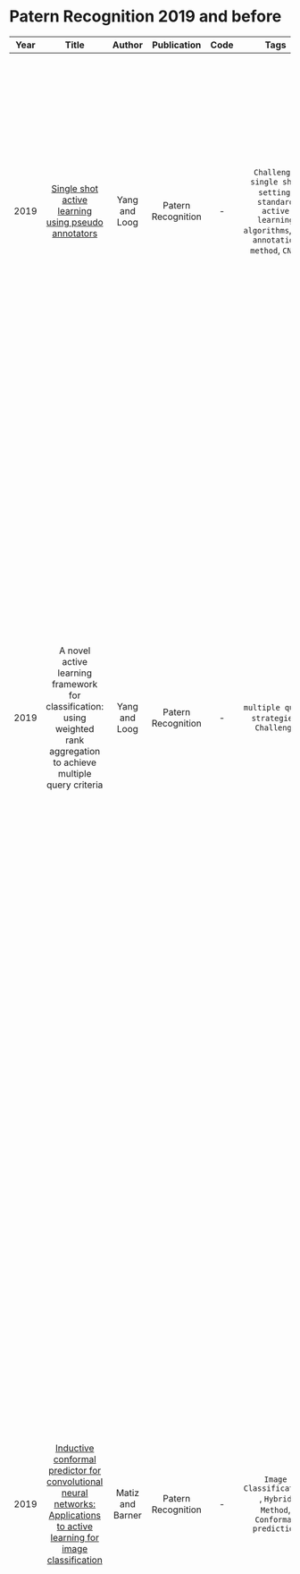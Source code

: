 # Patern Recognition 2019 and before

| Year |                                                                                                Title                                                                                                 |      Author      |    Publication     | Code | Tags | Notes | Datasets|
|:----:|:----------------------------------------------------------------------------------------------------------------------------------------------------------------------------------------------------:|:----------------:|:------------------:|:----:|:----:|:-----:|:-----:|
| 2019 |                                    [Single shot active learning using pseudo annotators](https://www.sciencedirect.com/science/article/abs/pii/S0031320318304485)                                    |  Yang and Loog   | Patern Recognition |  -   |  `Challenge`, `single shot setting`, `standard active learning algorithms`, `New annotation method`, `CNNs`  |  human annotators should be always readily available for labeling whenever new unlabeled samples are queried. However, this assump- tion may not hold in some real-world applications since (1) human annotator is unlikely to be present at all time, e.g. human annotator may get tired or need a rest, (2) and ac- tive learning process has to be suspended until the annota- tor reappear.  | MNIST, USPS dataset, Amazon, Webcam and Caltech datasets |
|2019|  A novel active learning framework for classification: using weighted rank aggregation to achieve multiple query criteria  |  Yang and Loog   | Patern Recognition |  -   |   `multiple query strategies`,  `Challenge`  |    (1) To the best of our knowledge, this is the first work to analyze and induct the existing MQCAL method with different integration criteria strategies. (2) This is also the first work to implement the MQCAL method by introducing weighted rank aggregation approaches, and the proposed framework may inspire future AL. (3) We present a mechanism that allows for a dynamic and self-adaptive tradeoff between any number and kind of involved SQC in a unified  system by introducing the BVSB strategy. (4) We summarize basic rules for the use of our RMQCAL. The potentially best combination of involved SQC and rank aggregation approaches is also found from experimental comparative results. (5) Several comparative experiments are conducted to prove the effectiveness of the proposed RMQCAL method in many public data sets  | `binary classification problems through the UCI Repository` | 
| 2019 | [Inductive conformal predictor for convolutional neural networks: Applications to active learning for image classification](https://www.sciencedirect.com/science/article/abs/pii/S003132031930055X) | Matiz and Barner | Patern Recognition |  -   |   `Image Classification` , `Hybrid Method`,  `Conformal prediction`  |   Conformal prediction uses the degree of strangeness (nonconformity) of data instances to determine the confidence values of new predictions. We propose an inductive conformal predictor for convolutional neural networks (CNNs), referring to it as ICP-CNN, which uses a novel nonconformity measure that produces reliable confidence values. Furthermore, ICP-CNN is used to improve classification performance through active learning, selecting instances from an unlabeled pool based on the evaluation of three cri- teria: informativeness, diversity, and information density. Distance metric learning is employed to mea- sure diversity, using a similarity measure that adapts to the database being used. Moreover, information density is considered to filter outliers. Experiments conducted on face and object recognition databases demonstrate that ICP-CNN improves the classification performance of CNNs, outperforming previously proposed active learning techniques, while producing reliable confidence values.    |  YaleB database, AR Database, Caltech101｜
| 2019 | [A novel active learning framework for classification: Using weighted rank aggregation to achieve multiple query criteria](https://www.sciencedirect.com/science/article/abs/pii/S0031320319301372)  |    Yu et al.     | Patern Recognition |  -   |  `Hybrid Selection`, `Classification Task`, `Person re-identification`, `CNNs`, `Increatment learning`     |   Annotating a large-scale image dataset is very tedious, yet necessary for training person re-identification (re-ID) models. To alleviate such a problem, we present an active redundancy reduction (ARR) framework via training an effective re-ID model with the least labeling efforts. The proposed ARR framework actively selects informative and diverse samples for annotation by estimating their uncertainty and intra-diversity, thus it can significantly reduce the annotation workload. Moreover, we propose a computer-assisted iden- tity recommendation module embedded in the ARR framework to help human annotators to rapidly and accurately label the selected samples. Extensive experiments were carried out on several public re-ID datasets to demonstrate the existence of data redundancy. Experimental results indicate that our method can reduce 57%, 63%, and 49% annotation efforts on the Market1501, MSMT17, and CUHK03, respectively, while maximizing the performance of the re-ID model.    |  Market1501, MSMT17, and CUHK03 |
